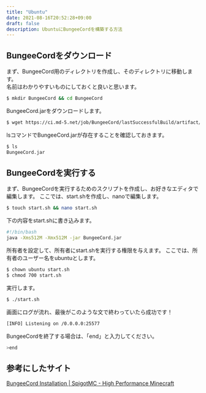 ```yaml
---
title: "Ubuntu"
date: 2021-08-16T20:52:28+09:00
draft: false
description: UbuntuにBungeeCordを構築する方法
---
```


## BungeeCordをダウンロード
まず、BungeeCord用のディレクトリを作成し、そのディレクトリに移動します。  
名前はわかりやすいものにしておくと良いと思います。
```bash
$ mkdir BungeeCord && cd BungeeCord
```
BungeeCord.jarをダウンロードします。
```bash
$ wget https://ci.md-5.net/job/BungeeCord/lastSuccessfulBuild/artifact/bootstrap/target/BungeeCord.jar
```
lsコマンドでBungeeCord.jarが存在することを確認しておきます。
```bash
$ ls
BungeeCord.jar
```
## BungeeCordを実行する
まず、BungeeCordを実行するためのスクリプトを作成し、お好きなエディタで編集します。
ここでは、start.shを作成し、nanoで編集します。
```bash
$ touch start.sh && nano start.sh
```
下の内容をstart.shに書き込みます。
```bash
#!/bin/bash
java -Xms512M -Xmx512M -jar BungeeCord.jar
```
所有者を設定して、所有者にstart.shを実行する権限を与えます。
ここでは、所有者のユーザー名をubuntuとします。
```bash
$ chown ubuntu start.sh
$ chmod 700 start.sh
```
実行します。
```bash
$ ./start.sh
```
画面にログが流れ、最後がこのような文で終わっていたら成功です！
```bash
[INFO] Listening on /0.0.0.0:25577
```
BungeeCordを終了する場合は、「end」と入力してください。
```bash
>end
```
## 参考にしたサイト

[BungeeCord Installation | SpigotMC - High Performance Minecraft](https://www.spigotmc.org/wiki/bungeecord-installation)